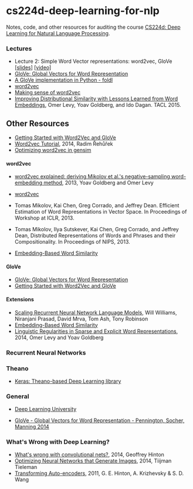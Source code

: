 # cs224d-deep-learning-for-nlp
Notes, code, and other resources for auditing the course [CS224d: Deep Learning for 
Natural Language Processing](http://cs224d.stanford.edu/).


### Lectures

 - Lecture 2: Simple Word Vector representations: word2vec, GloVe [[slides]](http://cs224d.stanford.edu/lectures/CS224d-Lecture2.pdf) [[video]](https://www.youtube.com/watch?v=T8tQZChniMk)
  - [GloVe: Global Vectors for Word Representation](http://nlp.stanford.edu/projects/glove/)
  - [A GloVe implementation in Python - foldl](http://www.foldl.me/2014/glove-python/)
  - [word2vec](https://code.google.com/p/word2vec/)
  - [Making sense of word2vec](http://radimrehurek.com/2014/12/making-sense-of-word2vec/)
  - [Improving Distributional Similarity with Lessons Learned from Word Embeddings](https://levyomer.files.wordpress.com/2015/03/improving-distributional-similarity-tacl-2015.pdf), Omer Levy, Yoav Goldberg, and Ido Dagan. TACL 2015.

## Other Resources
  - [Getting Started with Word2Vec and GloVe](http://textminingonline.com/getting-started-with-word2vec-and-glove)
  - [Word2vec Tutorial](http://radimrehurek.com/2014/02/word2vec-tutorial), 2014, Radim Řehůřek
  - [Optimizing word2vec in gensim](http://radimrehurek.com/2013/09/word2vec-in-python-part-two-optimizing/)

#### word2vec
  - [word2vec explained: deriving Mikolov et al.'s negative-sampling word-embedding method](http://www.cs.bgu.ac.il/~yoavg/publications/negative-sampling.pdf), 2013, Yoav Goldberg and Omer Levy
  - [word2vec](http://www.reddit.com/r/MachineLearning/comments/30m0eb/what_is_the_state_of_the_art_in_language_modeling/)

  - Tomas Mikolov, Kai Chen, Greg Corrado, and Jeffrey Dean. Efficient Estimation of Word Representations in Vector Space. In Proceedings of Workshop at ICLR, 2013.
  - Tomas Mikolov, Ilya Sutskever, Kai Chen, Greg Corrado, and Jeffrey Dean, Distributed Representations of Words and Phrases and their Compositionality. In Proceedings of NIPS, 2013.
  - [Embedding-Based Word Similarity](http://irsrv2.cs.biu.ac.il:9998/?word=machine)


#### GloVe
  - [GloVe: Global Vectors for Word Representation](http://nlp.stanford.edu/projects/glove/)
  - [Getting Started with Word2Vec and GloVe](http://textminingonline.com/getting-started-with-word2vec-and-glove)
  
#### Extensions
  - [Scaling Recurrent Neural Network Language Models](http://arxiv.org/pdf/1502.00512v1.pdf), Will Williams, Niranjani Prasad, David Mrva, Tom Ash, Tony Robinson
  - [Embedding-Based Word Similarity](http://irsrv2.cs.biu.ac.il:9998/?word=machine)
  - [Linguistic Regularities in Sparse and Explicit Word Representations](http://www.cs.bgu.ac.il/~yoavg/publications/conll2014analogies.pdf), 2014, Omer Levy and Yoav Goldberg
  
  
### Recurrent Neural Networks

### Theano

  - [Keras: Theano-based Deep Learning library](https://github.com/fchollet/keras)

### General

 - [Deep Learning University](http://memkite.com/deep-learning-bibliography/)
 
 - [GloVe - Global Vectors for Word Representation - Pennington, Socher, Manning 2014](http://blog.mdda.net/ai/2014/10/13/GloVe/)

### What's Wrong with Deep Learning?
 - [What's wrong with convolutional nets?](http://techtv.mit.edu/collections/bcs/videos/30698-what-s-wrong-with-convolutional-nets), 2014, Geoffrey Hinton
 - [Optimizing Neural Networks that Generate Images](http://www.cs.toronto.edu/~tijmen/tijmen_thesis.pdf), 2014, Tiijman Tieleman
 - [Transforming Auto-encoders](http://www.cs.toronto.edu/~fritz/absps/transauto6.pdf), 2011, G. E. Hinton, A. Krizhevsky & S. D. Wang

